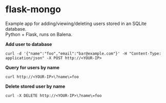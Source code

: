 # flask-mongo

Example app for adding/viewing/deleting users stored in an SQLite database.  
Python + Flask, runs on Balena.

**Add user to database**
```
curl -d '{"name":"foo","email":"bar@example.com"}' -H "Content-Type: application/json" -X POST http://<YOUR-IP>
```

**Query for users by name**
```
curl http://<YOUR-IP>\?name\=foo
```

**Delete stored user by name**
```
curl -X DELETE http://<YOUR-IP>\?name\=foo
```
